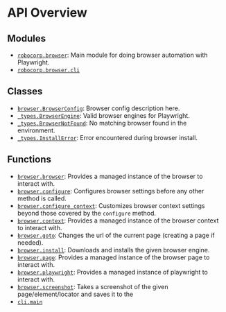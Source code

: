 <!-- markdownlint-disable -->

# API Overview

## Modules

- [`robocorp.browser`](./robocorp.browser.md#module-robocorpbrowser): Main module for doing browser automation with Playwright.
- [`robocorp.browser.cli`](./robocorp.browser.cli.md#module-robocorpbrowsercli)

## Classes

- [`browser.BrowserConfig`](./robocorp.browser.md#class-browserconfig): Browser config description here.
- [`_types.BrowserEngine`](./robocorp.browser._types.md#class-browserengine): Valid browser engines for Playwright.
- [`_types.BrowserNotFound`](./robocorp.browser._types.md#class-browsernotfound): No matching browser found in the environment.
- [`_types.InstallError`](./robocorp.browser._types.md#class-installerror): Error encountered during browser install.

## Functions

- [`browser.browser`](./robocorp.browser.md#function-browser): Provides a managed instance of the browser to interact with.
- [`browser.configure`](./robocorp.browser.md#function-configure):  Configures browser settings before any other method is called.
- [`browser.configure_context`](./robocorp.browser.md#function-configure_context): Customizes browser context settings beyond those covered by the `configure` method.
- [`browser.context`](./robocorp.browser.md#function-context): Provides a managed instance of the browser context to interact with.
- [`browser.goto`](./robocorp.browser.md#function-goto): Changes the url of the current page (creating a page if needed).
- [`browser.install`](./robocorp.browser.md#function-install): Downloads and installs the given browser engine.
- [`browser.page`](./robocorp.browser.md#function-page): Provides a managed instance of the browser page to interact with.
- [`browser.playwright`](./robocorp.browser.md#function-playwright): Provides a managed instance of playwright to interact with.
- [`browser.screenshot`](./robocorp.browser.md#function-screenshot): Takes a screenshot of the given page/element/locator and saves it to the
- [`cli.main`](./robocorp.browser.cli.md#function-main)
